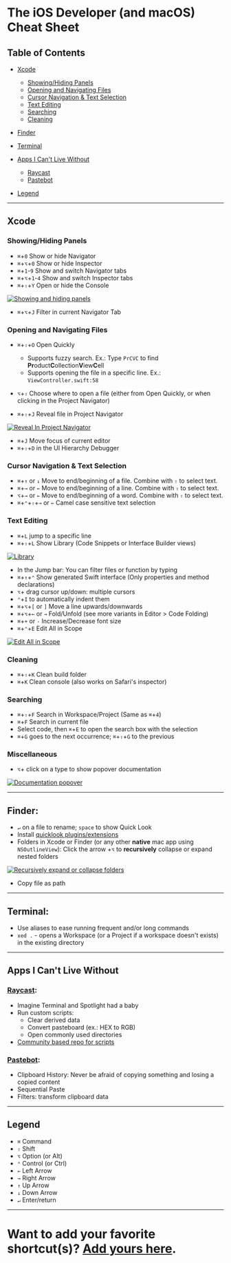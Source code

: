 # The iOS Developer (and macOS) Cheat Sheet

## Table of Contents

- [Xcode](#Xcode)
	- [Showing/Hiding Panels](#panels)
	- [Opening and Navigating Files](#navigation)
	- [Cursor Navigation & Text Selection](#cursor)
	- [Text Editing](#text-editing)
	- [Searching](#searching)
	- [Cleaning](#cleaning)
	
- [Finder](#finder)
- [Terminal](#terminal)
- [Apps I Can't Live Without](#apps)
	- [Raycast](#raycast)
	- [Pastebot](#pastebot)
	
- [Legend](#legend)

-----

## <a name="Xcode"></a>Xcode

### <a name="panels"></a> Showing/Hiding Panels
- `⌘`+`0` Show or hide Navigator
- `⌘`+`⌥`+`0` Show or hide Inspector
- `⌘`+`1`-`9` Show and switch Navigator tabs
- `⌘`+`⌥`+`1`-`4` Show and switch Inspector tabs
- `⌘`+`⇧`+`Y` Open or hide the Console

[![Showing and hiding panels](img/ShowingAndHidingPanels.gif)](img/ShowingAndHidingPanels.gif)

- `⌘`+`⌥`+`J` Filter in current Navigator Tab

### <a name="navigation"></a> Opening and Navigating Files
- `⌘`+`⇧`+`O` Open Quickly
	- Supports fuzzy search. Ex.: Type `PrCVC` to find **Pr**oduct**C**ollection**V**iew**C**ell
	- Supports opening the file in a specific line. Ex.: `ViewController.swift:58`

- `⌥`+`⇧` Choose where to open a file (either from Open Quickly, or when clicking in the Project Navigator)
- `⌘`+`⇧`+`J` Reveal file in Project Navigator

[![Reveal In Project Navigator](img/RevealInProjectNavigator.gif)](img/RevealInProjectNavigator.gif)

- `⌘`+`J` Move focus of current editor
- `⌘`+`⇧`+`D` in the UI Hierarchy Debugger

### <a name="cursor"></a> Cursor Navigation & Text Selection
- `⌘`+`↑` or `↓` Move to end/beginning of a file. Combine with `⇧` to select text.
- `⌘`+`→` or `←` Move to end/beginning of a line. Combine with `⇧` to select text.
- `⌥`+`→` or `←` Move to end/beginning of a word. Combine with `⇧` to select text.
- `⌘`+`⌃`+`⇧`+`→` or `←` Camel case sensitive text selection

### <a name="text-editing"></a> Text Editing
- `⌘`+`L` jump to a specific line
- `⌘`+`⇧`+`L` Show Library (Code Snippets or Interface Builder views)

[![Library](img/Library.gif)](img/Library.gif)

- In the Jump bar: You can filter files or function by typing
- `⌘`+`↑`+`⌃` Show generated Swift interface (Only properties and method declarations)
- `⌥`+ drag cursor up/down: multiple cursors
- `⌃`+`I` to automatically indent them
- `⌘`+`⌥`+`[` or `]` Move a line upwards/downwards
- `⌘`+`⌥`+`←` or `→` Fold/Unfold (see more variants in Editor > Code Folding)
- `⌘`+`+` or `-` Increase/Decrease font size
- `⌘`+`⌃`+`E` Edit All in Scope

[![Edit All in Scope](img/EditInScope.gif)](img/EditInScope.gif)

### <a name="cleaning"></a> Cleaning
- `⌘`+`⇧`+`K` Clean build folder
- `⌘`+`K` Clean console (also works on Safari's inspector)

### <a name="searching"></a> Searching
- `⌘`+`⇧`+`F` Search in Workspace/Project (Same as `⌘`+`4`)
- `⌘`+`F` Search in current file
- Select code, then `⌘`+`E` to open the search box with the selection
- `⌘`+`G` goes to the next occurrence; `⌘`+`⇧`+`G` to the previous

### Miscellaneous
- `⌥`+ click on a type to show popover documentation

[![Documentation popover](img/DocumentationPopover.gif)](img/DocumentationPopover.gif)

-----

## <a name="finder"></a> Finder:

- `↵` on a file to rename; `space` to show Quick Look
- Install [quicklook plugins/extensions](https://github.com/sindresorhus/quick-look-plugins)
- Folders in Xcode or Finder (or any other **native** mac app using `NSOutlineView`): Click the arrow +`⌥` to **recursively** collapse or expand nested folders

[![Recursively expand or collapse folders](img/RecursiveExpandCollapse.gif)](img/RecursiveExpandCollapse.gif)
- Copy file as path

-----

## <a name="terminal"></a> Terminal:
- Use aliases to ease running frequent and/or long commands
- `xed .` - opens a Workspace (or a Project if a workspace doesn't exists) in the existing directory

-----

## Apps I Can't Live Without

### <a name="raycast"></a> [Raycast](https://raycast.com):
- Imagine Terminal and Spotlight had a baby
- Run custom scripts:
	- Clear derived data
	- Convert pasteboard (ex.: HEX to RGB)
	- Open commonly used directories
- [Community based repo for scripts](https://github.com/raycast/script-commands)

### <a name="pastebot"></a> [Pastebot](https://tapbots.com/pastebot):
- Clipboard History: Never be afraid of copying something and losing a copied content
- Sequential Paste
- Filters: transform clipboard data

-----

## <a name="legend"></a> Legend
- `⌘` Command
- `⇧` Shift
- `⌥` Option (or Alt)
- `⌃` Control (or Ctrl)
- `←` Left Arrow
- `→` Right Arrow
- `↑` Up Arrow
- `↓` Down Arrow
- `↵` Enter/return

-----

# Want to add your favorite shortcut(s)? [Add yours here](https://github.com/natanrolnik/TipsAndTricks/blob/master/Index.md).
